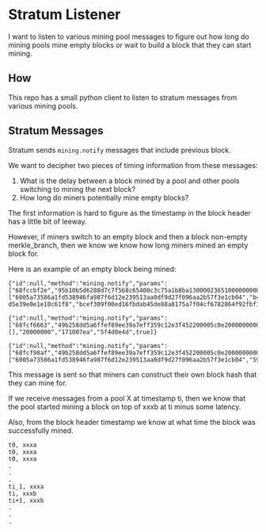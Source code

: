 # Stratum Listener 

I want to listen to various mining pool messages to figure out
how long do mining pools mine empty blocks or wait to build a
block that they can start mining.

## How

This repo has a small python client to listen to stratum messages
from various mining pools.

## Stratum Messages

Stratum sends `mining.notify` messages that include previous block.

We want to decipher two pieces of timing information from these messages:

1. What is the delay between a block mined by a pool and other pools switching to mining the next block?
2. How long do miners potentially mine empty blocks?

The first information is hard to figure as the timestamp in the block header has a little bit of leeway.

However, if miners switch to an empty block and then a block non-empty merkle_branch, then we know we know
how long miners mined an empty block for.

Here is an example of an empty block being mined:

```
{"id":null,"method":"mining.notify","params":["68fccbf2e","95b10b5d6288d7c7f568c65400c3c75a1b8ba130000236510000000000000000","01000000010000000000000000000000000000000000000000000000000000000000000000ffffffff4b030bdc09fabe6d6dd7f73a7f69e03ae8d0203261d252a511b2031b5df90054b3bb6751a325dedad20100000000000000","2ebfcc8f062f736c7573682f0000000004e756622a000000001976a9147c154ed1dc59609e3d26abb2df2ea3d587cd8c4188ac00000000000000002c6a4c2952534b424c4f434b3a9889bced22e7d99657b7c94939de0e322e7655f4b990fe55ac6da31600289aff0000000000000000296a4c266a24b9e11b6d122e0ce89b16dc8548767d326ed2d0407eb91a6ce00f1ae51d499038402765f70000000000000000266a24aa21a9ed80646cf543d0097c56587cd886dc98c7504163952f62fca2527bb8e70c2a5ec300000000",["6005a73586a1fd538946fa987f6d12e239513aa0df9d27f096aa2b57f3e1cb04","b40aea844402ce67c59d54c57d968f2ce6b606d9e783e6c36c7c12ec21deca2f","06f4dc3f74fdd6e9d369e6bf6f6313e28b807e7f19b1a4323465fd871b630943","8672bac49ce3c75a9adb02d654ef3720b779a675409547c95e579f394370d47c","7eb01380eb24b05296b2c5d280178df077391c93795e50d631b3955b8e185b71","2cf2ff3bf187e0ade21c09734e9e54480cbab9e035ef1f519aaf616b0b149748","f2746aede98d05f5c874ca4d388675c58e54ee97d3a7847a3e873c1250f8bc74","dbc2411a6e67a7d1f1bfe26d330f33d654078759422644da07ea767754a8b578","bf05558030e051e92b2430450e22bb07f22dd60dc8eebcf58ff4778c5ad6fafe","86b7e15229f447a59e61c81a82bb31051e39f42edc42ba9a198454d625de24c6","7cf2fdb6160bdf21f172ef07283a4ad651f79ccaeb8a5c7
d5e39e0e1e10c61f8","bcef309f00ed16fbdab45de88a8175a7f04cf6782864f92fbf115eb7ec898c0e"],"20000000","171007ea","5f4d0e3c",false]}

{"id":null,"method":"mining.notify","params":["68fcf6663","49b258dd5a6ffef89ee39a7eff359c12e3f452200005c0e20000000000000000","01000000010000000000000000000000000000000000000000000000000000000000000000ffffffff1f030cdc09","6366cf8f062f736c7573682f000000000240be4025000000001976a9147c154ed1dc59609e3d26abb2df2ea3d587cd8c4188ac0000000000000000266a24aa21a9ede2f61c3f71d1defd3fa999dfa36953755c690689799962b48bebd836974e8cf900000000",[],"20000000","171007ea","5f4d0e4d",true]}

{"id":null,"method":"mining.notify","params":["68fcf98af","49b258dd5a6ffef89ee39a7eff359c12e3f452200005c0e20000000000000000","01000000010000000000000000000000000000000000000000000000000000000000000000ffffffff4b030cdc09fabe6d6dd7f73a7f69e03ae8d0203261d252a511b2031b5df90054b3bb6751a325dedad20100000000000000","af98cf8f062f736c7573682f000000000438dccb28000000001976a9147c154ed1dc59609e3d26abb2df2ea3d587cd8c4188ac00000000000000002c6a4c2952534b424c4f434b3a777309413bd20a5b09b7c6758491df8b24761e8fb990fe55ac6da31700289b000000000000000000296a4c266a24b9e11b6d122e0ce89b16dc8548767d326ed2d0407eb91a6ce00f1ae51d499038402765f70000000000000000266a24aa21a9eda40a1aec067bca0321cb917954a2771569a30312cac6b0ca5d49769471fc0ba300000000",["6005a73586a1fd538946fa987f6d12e239513aa0df9d27f096aa2b57f3e1cb04","590a30526148160920b996df85fba5143749fdd3fe5b99e26aa6269a7966f8c2","447653419b2a8705022064f8a8d49047972db7cfe1ac33aa5232fe6d0c900400","6933c9b00a10fb02049eac8ebcd19377f45060527da4f5511daf929c036f654f","a6eaa911f16bcade6f6888a2f78f04586db50c2657127af14fa951cacc5ab483","188e63773cb867baa6b84d186fbd6cc560f5edb140a040c2ed40920d129f6249","54d4d5d2d7f3ff70647da36bd4f56d5339866ba41cb9141418ee76626b3a9ffb","51bf062e37625a623584103026968ae0a2ead11764871361b725cd06662895d7","5cdd465c2ff01d824166d74446bf70a103b5103debe99ece0413a5070fc49022","5f59f94dba67b680db2c5047e5414effc3f5d0c02de8c1a75335bfe070bf0dec","7303769d61a0be2110991ae113572fba6a8cf7bbb25f4acba3394905949473d7","e2c3d364c98c8b65b2d1ed9c199b6fafb8414a0731833d6bc7013eaf1fea0e72"],"20000000","171007ea","5f4d0e4f",false]}
```


This message is sent so that miners can construct their own block hash
that they can mine for.

If we receive messages from a pool X at timestamp ti, then we know that
the pool started mining a block on top of xxxb at ti minus some latency.

Also, from the block header timestamp we know at what time the block
was successfully mined.

```
t0, xxxa
t0, xxxa
t0, xxxa
.
.
.
ti_1, xxxa
ti, xxxb
ti+1, xxxb
.
.
.
```
